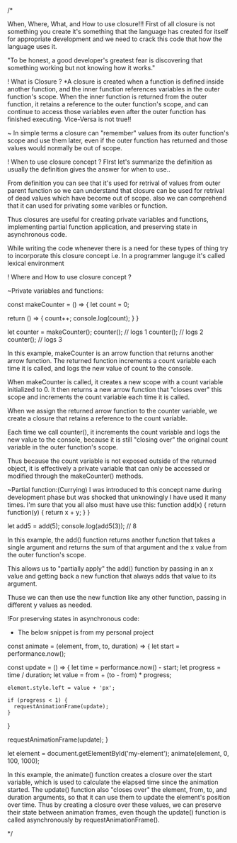 /\*

When, Where, What, and How to use closure!!!
First of all closure is not something you create it's something that the language has created for itself for appropriate development and we need to crack this code that how the language uses it.

"To be honest, a good developer's greatest fear is discovering that something working but not knowing how it works."

! What is Closure ?
\*A closure is created when a function is defined inside another function, and the inner function references variables in the outer function's scope. When the inner function is returned from the outer function, it retains a reference to the outer function's scope, and can continue to access those variables even after the outer function has finished executing. Vice-Versa is not true!!

~ In simple terms a closure can "remember" values from its outer function's scope and use them later, even if the outer function has returned and those values would normally be out of scope.

! When to use closure concept ?
FIrst let's summarize the definition as usually the definition gives the answer for when to use..

From definition you can see that it's used for retrival of values from outer parent function so we can understand that closure can be used for retrival of dead values which have become out of scope. also we can comprehend that it can used for privating some varibles or function.

Thus closures are useful for creating private variables and functions, implementing partial function application, and preserving state in asynchronous code.

While writing the code whenever there is a need for these types of thing try to incorporate this closure concept i.e. In a programmer languge it's called lexical environment

! Where and How to use closure concept ?

~Private variables and functions:

const makeCounter = () => {
let count = 0;

return () => {
count++;
console.log(count);
}
}

let counter = makeCounter();
counter(); // logs 1
counter(); // logs 2
counter(); // logs 3

In this example, makeCounter is an arrow function that returns another arrow function. The returned function increments a count variable each time it is called, and logs the new value of count to the console.

When makeCounter is called, it creates a new scope with a count variable initialized to 0. It then returns a new arrow function that "closes over" this scope and increments the count variable each time it is called.

When we assign the returned arrow function to the counter variable, we create a closure that retains a reference to the count variable.

Each time we call counter(), it increments the count variable and logs the new value to the console, because it is still "closing over" the original count variable in the outer function's scope.

Thus because the count variable is not exposed outside of the returned object, it is effectively a private variable that can only be accessed or modified through the makeCounter() methods.

~Partial function:(Currying)
I was introduced to this concept name during development phase but was shocked that unknowingly I have used it many times. I'm sure that you all also must have use this:
function add(x) {
return function(y) {
return x + y;
}
}

let add5 = add(5);
console.log(add5(3)); // 8

In this example, the add() function returns another function that takes a single argument and returns the sum of that argument and the x value from the outer function's scope.

This allows us to "partially apply" the add() function by passing in an x value and getting back a new function that always adds that value to its argument.

Thuse we can then use the new function like any other function, passing in different y values as needed.

!For preserving states in asynchronous code:

- The below snippet is from my personal project

const animate = (element, from, to, duration) => {
let start = performance.now();

const update = () => {
let time = performance.now() - start;
let progress = time / duration;
let value = from + (to - from) \* progress;

    element.style.left = value + 'px';

    if (progress < 1) {
      requestAnimationFrame(update);
    }

}

requestAnimationFrame(update);
}

let element = document.getElementById('my-element');
animate(element, 0, 100, 1000);

In this example, the animate() function creates a closure over the start variable, which is used to calculate the elapsed time since the animation started.
The update() function also "closes over" the element, from, to, and duration arguments, so that it can use them to update the element's position over time.
Thus by creating a closure over these values, we can preserve their state between animation frames, even though the update() function is called asynchronously by requestAnimationFrame().

\*/
